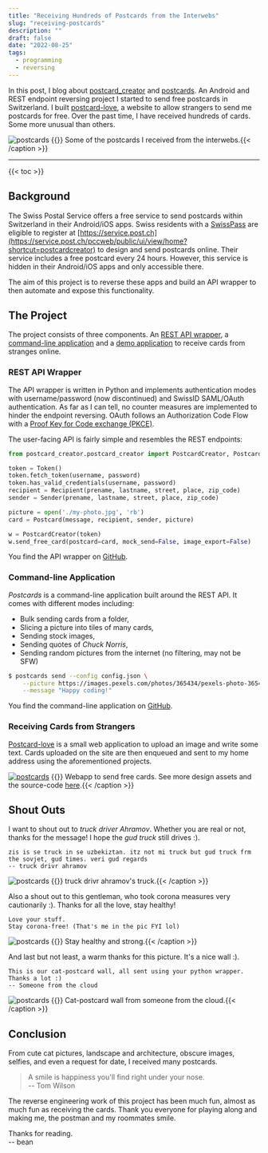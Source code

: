 ```yaml
---
title: "Receiving Hundreds of Postcards from the Interwebs"
slug: "receiving-postcards"
description: ""
draft: false
date: "2022-08-25"
tags:
  - programming
  - reversing
---
```

In this post, I blog about [postcard_creator](https://github.com/abertschi/postcard_creator_wrapper)
and [postcards](https://github.com/abertschi/postcards). An Android and REST
endpoint reversing project I started to send free postcards in Switzerland. I built [postcard-love](https://postcard.abertschi.ch), a website to allow
strangers to send me postcards for free. Over the past time, I have received
hundreds of cards. Some more unusual than others. 
<!--more-->


![postcards](/blog/2022-08_postcards/postcards.jpg)
{{<caption >}} Some of the postcards I received from the interwebs.{{< /caption >}}

---

{{< toc >}}

## Background
The Swiss Postal Service offers a free service to send postcards within
Switzerland in their Android/iOS apps. Swiss residents with a [SwissPass]() are
eligible to register at
[https://service.post.ch](https://service.post.ch/pccweb/public/ui/view/home?shortcut=postcardcreator)
to design and send postcards online. Their service includes a free postcard
every 24 hours. However, this service is hidden in their Android/iOS apps and
only accessible there. 

The aim of this project is to reverse these apps and build an API wrapper to
then automate and expose this functionality. 

## The Project
The project consists of three components. An [REST API wrapper](), a
[command-line application]() and a [demo application]() to receive cards from
stranges online.


### REST API Wrapper
The API wrapper is written in Python and implements authentication modes with
username/password (now discontinued) and SwissID SAML/OAuth authentication.
As far as I can tell, no counter measures are implemented to hinder the endpoint
reversing. OAuth follows an Authorization Code Flow with a [Proof Key for Code
exchange (PKCE)](https://auth0.com/docs/get-started/authentication-and-authorization-flow/authorization-code-flow-with-proof-key-for-code-exchange-pkce).

The user-facing API is fairly simple and resembles the REST endpoints:

```python
from postcard_creator.postcard_creator import PostcardCreator, Postcard, Token, Recipient, Sender

token = Token()
token.fetch_token(username, password)
token.has_valid_credentials(username, password)
recipient = Recipient(prename, lastname, street, place, zip_code)
sender = Sender(prename, lastname, street, place, zip_code)

picture = open('./my-photo.jpg', 'rb')
card = Postcard(message, recipient, sender, picture)

w = PostcardCreator(token)
w.send_free_card(postcard=card, mock_send=False, image_export=False)
```

You find the API wrapper on
[GitHub](https://github.com/abertschi/postcard_creator_wrapper).

### Command-line Application
_Postcards_ is a command-line application built around the REST API. It comes
with different modes including:

- Bulk sending cards from a folder,
- Slicing a picture into tiles of many cards,
- Sending stock images,
- Sending quotes of _Chuck Norris_,
- Sending random pictures from the internet (no filtering, may not be SFW)


<!-- ```bash -->
<!-- $ postcards-chuck-norris send --config ./config.json -->
<!-- # Chuck Norris's first program was kill -9! -->
<!-- ``` -->

```bash
$ postcards send --config config.json \
    --picture https://images.pexels.com/photos/365434/pexels-photo-365434.jpeg \
    --message "Happy coding!"
```
You find the command-line application on [GitHub](https://github.com/abertschi/postcards).

### Receiving Cards from Strangers
[Postcard-love](https://postcard.abertschi.ch/) is a small web application to
upload an image and write some text. Cards uploaded on the site are then
enqueued and sent to my home address using the aforementioned projects.

[![postcards](/blog/2022-08_postcards/postcard-love.png)](https://github.com/abertschi/postcard-love/blob/master/.assets/postcard-love-ui.pdf)
{{<caption >}} Webapp to send free cards. See more design assets and the source-code
[here](https://github.com/abertschi/postcard-love/blob/master/.assets/postcard-love-ui.pdf).{{<
/caption >}}

<!-- I integrated nudity detection to exclude inappropriate content to be sent out.  -->

## Shout Outs

I want to shout out to _truck driver Ahramov_. Whether you are real or not,
thanks for the message! I hope the _gud truck_ still drives :).

```
zis is se truck in se uzbekiztan. itz not mi truck but gud truck frm the sovjet, gud times. veri gud regards
-- truck drivr ahramov 
```

![postcards](/blog/2022-08_postcards/truck.jpg)
{{<caption >}} truck drivr ahramov's truck.{{< /caption >}}


Also a shout out to this gentleman, who took corona measures very cautionarily
:). Thanks for all the love, stay healthy!

```
Love your stuff. 
Stay corona-free! (That's me in the pic FYI lol)
```

![postcards](/blog/2022-08_postcards/card.png)
{{<caption >}} Stay healthy and strong.{{< /caption >}}


And last but not least, a warm thanks for this picture. It's a nice wall :).

```
This is our cat-postcard wall, all sent using your python wrapper.
Thanks a lot :)
-- Someone from the cloud
```

![postcards](/blog/2022-08_postcards/cats.jpg)
{{<caption >}} Cat-postcard wall from someone from the cloud.{{< /caption >}}


## Conclusion

From cute cat pictures, landscape and architecture, obscure images, selfies, and even a request for date, I received many postcards. 

> A smile is happiness you'll find right under your nose.   
> -- Tom Wilson  

The reverse engineering work of this project has been much fun, almost as much
fun as receiving the cards. Thank you everyone for playing along and making me,
the postman and my roommates smile.



Thanks for reading.  
-- bean
